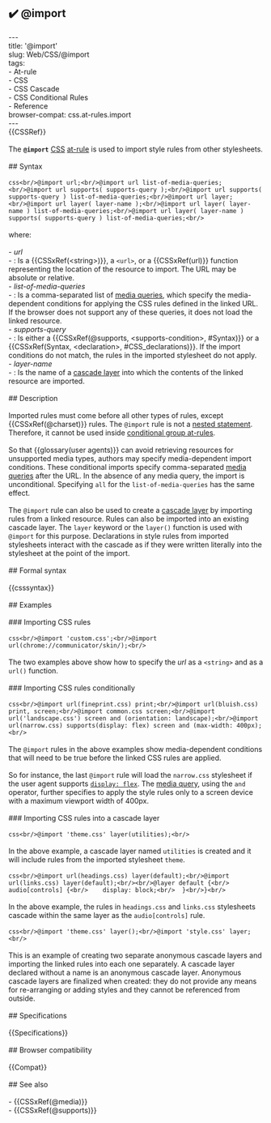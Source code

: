 ## ✔️ @import 
 ---<br/>title: '@import'<br/>slug: Web/CSS/@import<br/>tags:<br/>  - At-rule<br/>  - CSS<br/>  - CSS Cascade<br/>  - CSS Conditional Rules<br/>  - Reference<br/>browser-compat: css.at-rules.import<br/>---<br/>{{CSSRef}}<br/><br/>The **`@import`** [CSS](/en-US/docs/Web/CSS) [at-rule](/en-US/docs/Web/CSS/At-rule) is used to import style rules from other stylesheets.<br/><br/>## Syntax<br/><br/>```css<br/>@import url;<br/>@import url list-of-media-queries;<br/>@import url supports( supports-query );<br/>@import url supports( supports-query ) list-of-media-queries;<br/>@import url layer;<br/>@import url layer( layer-name );<br/>@import url layer( layer-name ) list-of-media-queries;<br/>@import url layer( layer-name ) supports( supports-query ) list-of-media-queries;<br/>```<br/><br/>where:<br/><br/>- _url_<br/>  - : Is a {{CSSxRef(&lt;string&gt;)}}, a `<url>`, or a {{CSSxRef(url)}} function representing the location of the resource to import. The URL may be absolute or relative.<br/>- _list-of-media-queries_<br/>  - : Is a comma-separated list of [media queries](/en-US/docs/Web/CSS/Media_Queries/Using_media_queries), which specify the media-dependent conditions for applying the CSS rules defined in the linked URL. If the browser does not support any of these queries, it does not load the linked resource.<br/>- _supports-query_<br/>  - : Is either a {{CSSxRef(@supports, &lt;supports-condition&gt;, #Syntax)}} or a {{CSSxRef(Syntax, &lt;declaration&gt;, #CSS_declarations)}}. If the import conditions do not match, the rules in the imported stylesheet do not apply.<br/>- _layer-name_<br/>  - : Is the name of a [cascade layer](/en-US/docs/Web/CSS/@layer) into which the contents of the linked resource are imported.<br/><br/>## Description<br/><br/>Imported rules must come before all other types of rules, except {{CSSxRef(@charset)}} rules. The `@import` rule is not a [nested statement](/en-US/docs/Web/CSS/Syntax#nested_statements). Therefore, it cannot be used inside [conditional group at-rules](/en-US/docs/Web/CSS/At-rule#Conditional_Group_Rules).<br/><br/>So that {{glossary(user agents)}} can avoid retrieving resources for unsupported media types, authors may specify media-dependent import conditions. These conditional imports specify comma-separated [media queries](/en-US/docs/Web/CSS/Media_Queries/Using_media_queries) after the URL. In the absence of any media query, the import is unconditional. Specifying `all` for the `list-of-media-queries` has the same effect.<br/><br/>The `@import` rule can also be used to create a [cascade layer](/en-US/docs/Web/CSS/@layer) by importing rules from a linked resource. Rules can also be imported into an existing cascade layer. The `layer` keyword or the `layer()` function is used with `@import` for this purpose. Declarations in style rules from imported stylesheets interact with the cascade as if they were written literally into the stylesheet at the point of the import.<br/><br/>## Formal syntax<br/><br/>{{csssyntax}}<br/><br/>## Examples<br/><br/>### Importing CSS rules<br/><br/>```css<br/>@import 'custom.css';<br/>@import url(chrome://communicator/skin/);<br/>```<br/><br/>The two examples above show how to specify the _url_ as a `<string>` and as a `url()` function.<br/><br/>### Importing CSS rules conditionally<br/><br/>```css<br/>@import url(fineprint.css) print;<br/>@import url(bluish.css) print, screen;<br/>@import common.css screen;<br/>@import url('landscape.css') screen and (orientation: landscape);<br/>@import url(narrow.css) supports(display: flex) screen and (max-width: 400px);<br/>```<br/><br/>The `@import` rules in the above examples show media-dependent conditions that will need to be true before the linked CSS rules are applied.<br/><br/>So for instance, the last `@import` rule will load the `narrow.css` stylesheet if the user agent supports [`display: flex`](/en-US/docs/Web/CSS/display#display_flex). The [media query](en-US/docs/Web/CSS/Media_Queries/Using_media_queries), using the `and` operator, further specifies to apply the style rules only to a screen device with a maximum viewport width of 400px.<br/><br/>### Importing CSS rules into a cascade layer<br/><br/>```css<br/>@import 'theme.css' layer(utilities);<br/>```<br/><br/>In the above example, a cascade layer named `utilities` is created and it will include rules from the imported stylesheet `theme`.<br/><br/>```css<br/>@import url(headings.css) layer(default);<br/>@import url(links.css) layer(default);<br/><br/>@layer default {<br/>  audio[controls] {<br/>    display: block;<br/>  }<br/>}<br/>```<br/><br/>In the above example, the rules in `headings.css` and `links.css` stylesheets cascade within the same layer as the `audio[controls]` rule.<br/><br/>```css<br/>@import 'theme.css' layer();<br/>@import 'style.css' layer;<br/>```<br/><br/>This is an example of creating two separate anonymous cascade layers and importing the linked rules into each one separately. A cascade layer declared without a name is an anonymous cascade layer. Anonymous cascade layers are finalized when created: they do not provide any means for re-arranging or adding styles and they cannot be referenced from outside.<br/><br/>## Specifications<br/><br/>{{Specifications}}<br/><br/>## Browser compatibility<br/><br/>{{Compat}}<br/><br/>## See also<br/><br/>- {{CSSxRef(@media)}}<br/>- {{CSSxRef(@supports)}}<br/>